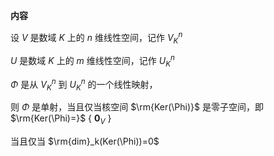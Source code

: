 **内容**  
  
设 $V$ 是数域 $K$ 上的 $n$ 维线性空间，记作 $V_K^n$   
  
 $U$ 是数域 $K$ 上的 $m$ 维线性空间，记作 $U_K^n$   
  
 $\Phi$ 是从 $V_K^n$ 到 $U_K^n$ 的一个线性映射，  
  
则 $\Phi$ 是单射，当且仅当核空间 $\rm{Ker(\Phi)}$ 是零子空间，即 $\rm{Ker(\Phi)=}$ { $\mathbf0_V$ }  
  
当且仅当 $\rm{dim}_k(Ker(\Phi))=0$   
